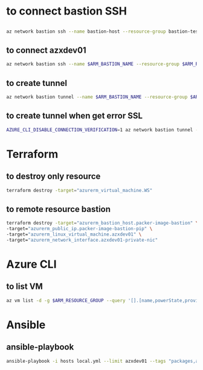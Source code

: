 # to connect bastion SSH
##
```bash
az network bastion ssh --name bastion-host --resource-group bastion-test-rg --target-resource-id /subscriptions/{subscription-id}/resourceGroups/bastion-test-rg/providers/Microsoft.Compute/virtualMachines/vm-ubn-01 --auth-type "ssh-key" --username ubn-azureuser --ssh-key .\ssh_private_key.pem
```

## to connect azxdev01

```bash
az network bastion ssh --name $ARM_BASTION_NAME --resource-group $ARM_RESOURCE_GROUP --target-resource-id "/subscriptions/51f4e493-4815-4858-8bbb-f263e7fb63d6/resourceGroups/rg-hypera-packer-image/providers/Microsoft.Compute/virtualMachines/azxdev01" --auth-type "ssh-key" --username "hypera_user" --ssh-key "~/.ssh/hypera.ppk"

```

## to create tunnel
```bash
az network bastion tunnel --name $ARM_BASTION_NAME --resource-group $ARM_RESOURCE_GROUP --target-ip-address 10.0.2.4 --resource-port 22 --port 50022
```

## to create tunnel when get error SSL
```bash
AZURE_CLI_DISABLE_CONNECTION_VERIFICATION=1 az network bastion tunnel --name $ARM_BASTION_NAME --resource-group $ARM_RESOURCE_GROUP --target-ip-address 10.0.2.4 --resource-port 22 --port 50022
```

# Terraform
## to destroy only resource
```bash
terraform destroy -target="azurerm_virtual_machine.WS"

```

## to remote resource bastion
```bash
terraform destroy -target="azurerm_bastion_host.packer-image-bastion" \
-target="azurerm_public_ip.packer-image-bastion-pip" \
-target="azurerm_linux_virtual_machine.azxdev01" \
-target="azurerm_network_interface.azxdev01-private-nic"
```

# Azure CLI
## to list VM
```bash
az vm list -d -g $ARM_RESOURCE_GROUP --query '[].[name,powerState,provisioningState]'

```
# Ansible
## ansible-playbook
```bash
ansible-playbook -i hosts local.yml --limit azxdev01 --tags "packages,ansible,ansible-setup,workstation,gnome,gnome-packages"
```
